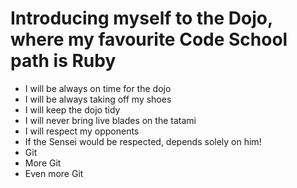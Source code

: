 Introducing myself to the Dojo, where my favourite Code School path is Ruby
==========
* I will be always on time for the dojo
* I will be always taking off my shoes
* I will keep the dojo tidy
* I will never bring live blades on the tatami
* I will respect my opponents
* If the Sensei would be respected, depends solely on him!
* Git
* More Git
* Even more Git